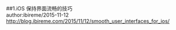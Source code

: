 ##1.iOS 保持界面流畅的技巧  
author:ibireme/2015-11-12  
http://blog.ibireme.com/2015/11/12/smooth_user_interfaces_for_ios/